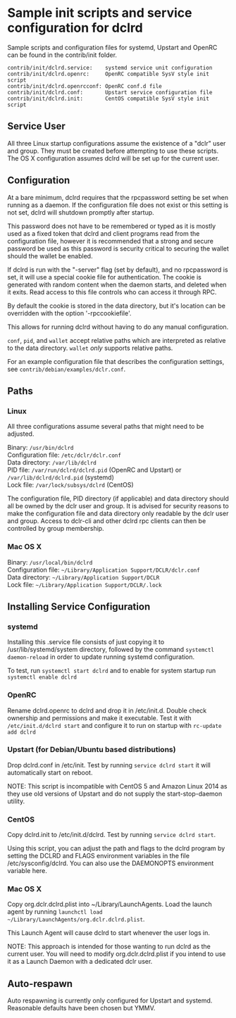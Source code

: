 Sample init scripts and service configuration for dclrd
==========================================================

Sample scripts and configuration files for systemd, Upstart and OpenRC
can be found in the contrib/init folder.

    contrib/init/dclrd.service:    systemd service unit configuration
    contrib/init/dclrd.openrc:     OpenRC compatible SysV style init script
    contrib/init/dclrd.openrcconf: OpenRC conf.d file
    contrib/init/dclrd.conf:       Upstart service configuration file
    contrib/init/dclrd.init:       CentOS compatible SysV style init script

Service User
---------------------------------

All three Linux startup configurations assume the existence of a "dclr" user
and group.  They must be created before attempting to use these scripts.
The OS X configuration assumes dclrd will be set up for the current user.

Configuration
---------------------------------

At a bare minimum, dclrd requires that the rpcpassword setting be set
when running as a daemon.  If the configuration file does not exist or this
setting is not set, dclrd will shutdown promptly after startup.

This password does not have to be remembered or typed as it is mostly used
as a fixed token that dclrd and client programs read from the configuration
file, however it is recommended that a strong and secure password be used
as this password is security critical to securing the wallet should the
wallet be enabled.

If dclrd is run with the "-server" flag (set by default), and no rpcpassword is set,
it will use a special cookie file for authentication. The cookie is generated with random
content when the daemon starts, and deleted when it exits. Read access to this file
controls who can access it through RPC.

By default the cookie is stored in the data directory, but it's location can be overridden
with the option '-rpccookiefile'.

This allows for running dclrd without having to do any manual configuration.

`conf`, `pid`, and `wallet` accept relative paths which are interpreted as
relative to the data directory. `wallet` *only* supports relative paths.

For an example configuration file that describes the configuration settings,
see `contrib/debian/examples/dclr.conf`.

Paths
---------------------------------

### Linux

All three configurations assume several paths that might need to be adjusted.

Binary:              `/usr/bin/dclrd`  
Configuration file:  `/etc/dclr/dclr.conf`  
Data directory:      `/var/lib/dclrd`  
PID file:            `/var/run/dclrd/dclrd.pid` (OpenRC and Upstart) or `/var/lib/dclrd/dclrd.pid` (systemd)  
Lock file:           `/var/lock/subsys/dclrd` (CentOS)  

The configuration file, PID directory (if applicable) and data directory
should all be owned by the dclr user and group.  It is advised for security
reasons to make the configuration file and data directory only readable by the
dclr user and group.  Access to dclr-cli and other dclrd rpc clients
can then be controlled by group membership.

### Mac OS X

Binary:              `/usr/local/bin/dclrd`  
Configuration file:  `~/Library/Application Support/DCLR/dclr.conf`  
Data directory:      `~/Library/Application Support/DCLR`  
Lock file:           `~/Library/Application Support/DCLR/.lock`  

Installing Service Configuration
-----------------------------------

### systemd

Installing this .service file consists of just copying it to
/usr/lib/systemd/system directory, followed by the command
`systemctl daemon-reload` in order to update running systemd configuration.

To test, run `systemctl start dclrd` and to enable for system startup run
`systemctl enable dclrd`

### OpenRC

Rename dclrd.openrc to dclrd and drop it in /etc/init.d.  Double
check ownership and permissions and make it executable.  Test it with
`/etc/init.d/dclrd start` and configure it to run on startup with
`rc-update add dclrd`

### Upstart (for Debian/Ubuntu based distributions)

Drop dclrd.conf in /etc/init.  Test by running `service dclrd start`
it will automatically start on reboot.

NOTE: This script is incompatible with CentOS 5 and Amazon Linux 2014 as they
use old versions of Upstart and do not supply the start-stop-daemon utility.

### CentOS

Copy dclrd.init to /etc/init.d/dclrd. Test by running `service dclrd start`.

Using this script, you can adjust the path and flags to the dclrd program by
setting the DCLRD and FLAGS environment variables in the file
/etc/sysconfig/dclrd. You can also use the DAEMONOPTS environment variable here.

### Mac OS X

Copy org.dclr.dclrd.plist into ~/Library/LaunchAgents. Load the launch agent by
running `launchctl load ~/Library/LaunchAgents/org.dclr.dclrd.plist`.

This Launch Agent will cause dclrd to start whenever the user logs in.

NOTE: This approach is intended for those wanting to run dclrd as the current user.
You will need to modify org.dclr.dclrd.plist if you intend to use it as a
Launch Daemon with a dedicated dclr user.

Auto-respawn
-----------------------------------

Auto respawning is currently only configured for Upstart and systemd.
Reasonable defaults have been chosen but YMMV.
